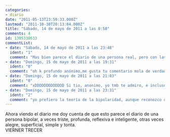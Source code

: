 ```yaml
---
categories:
- diario
date: "2011-05-13T23:50:33.000Z"
lastmod: "2011-10-30T20:13:04.000Z"
title: "Sábado, 14 de mayo de 2011 a las 0:50"
comments: 4
id: 1305330633
commentList:
- date: "Sábado, 14 de mayo de 2011 a las 23:48"
  ident: "1"
  comment: "Mas bien parece el diario de una persona real, pero con las entradas mezcladas entre los años, de manera que una se corresponde a la adolescencia, otra al inicio de la vida adulta, y otras a la infancia, todas juntas..."
- date: "Domingo, 15 de mayo de 2011 a las 19:31"
  ident: "0"
  comment: "oh k profundo anónimo,me gusta tu comentario mola de verdad"
- date: "Domingo, 15 de mayo de 2011 a las 21:03"
  ident: "0"
  comment: "xDDDDDDDDDDDDD Si tio, anonimo, yo tmb te admiro, e incluso pongo mas de una coma en mi propio comentario para que tenga mas cohesión y no tengas que imaginarlas mentalmente..."
- date: "Domingo, 15 de mayo de 2011 a las 23:31"
  ident: "2"
  comment: "yo prefiero la teoría de la bipolaridad, aunque reconozco que la teoría del anónimo no está mal..."
---
```


Ahora viendo el diario me doy cuenta de que esto parece el diario de una persona bipolar, a veces triste, profunda, reflexiva e inteligente, otras veces alegre, superficial, simple y tonta.   
VIERNER TRECER